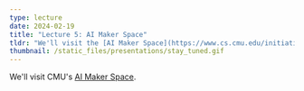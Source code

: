 ```yaml
---
type: lecture
date: 2024-02-19
title: "Lecture 5: AI Maker Space"
tldr: "We'll visit the [AI Maker Space](https://www.cs.cmu.edu/initiatives/ai-maker-space/)"
thumbnail: /static_files/presentations/stay_tuned.gif
---
```

We'll visit CMU's [AI Maker Space](https://www.cs.cmu.edu/initiatives/ai-maker-space/).